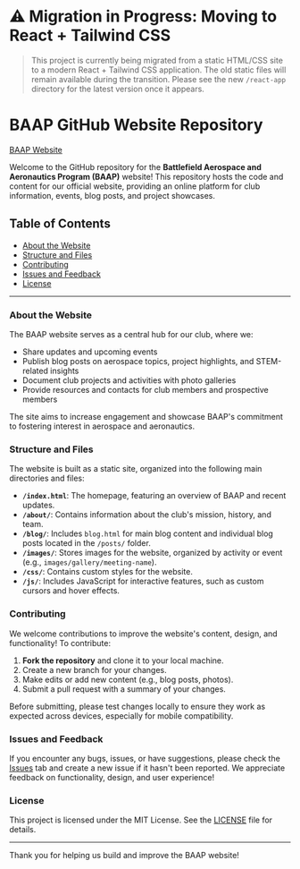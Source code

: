 # ⚠️ Migration in Progress: Moving to React + Tailwind CSS

> This project is currently being migrated from a static HTML/CSS site to a modern React + Tailwind CSS application. The old static files will remain available during the transition. Please see the new `/react-app` directory for the latest version once it appears.

# BAAP GitHub Website Repository

[BAAP Website](https://bhsavionics.github.io)

Welcome to the GitHub repository for the **Battlefield Aerospace and Aeronautics Program (BAAP)** website! This repository hosts the code and content for our official website, providing an online platform for club information, events, blog posts, and project showcases.

## Table of Contents
- [About the Website](#about-the-website)
- [Structure and Files](#structure-and-files)
- [Contributing](#contributing)
- [Issues and Feedback](#issues-and-feedback)
- [License](#license)

---

### About the Website
The BAAP website serves as a central hub for our club, where we:
- Share updates and upcoming events
- Publish blog posts on aerospace topics, project highlights, and STEM-related insights
- Document club projects and activities with photo galleries
- Provide resources and contacts for club members and prospective members

The site aims to increase engagement and showcase BAAP's commitment to fostering interest in aerospace and aeronautics.

### Structure and Files
The website is built as a static site, organized into the following main directories and files:

- **`/index.html`**: The homepage, featuring an overview of BAAP and recent updates.
- **`/about/`**: Contains information about the club's mission, history, and team.
- **`/blog/`**: Includes `blog.html` for main blog content and individual blog posts located in the `/posts/` folder.
- **`/images/`**: Stores images for the website, organized by activity or event (e.g., `images/gallery/meeting-name`).
- **`/css/`**: Contains custom styles for the website.
- **`/js/`**: Includes JavaScript for interactive features, such as custom cursors and hover effects.

### Contributing
We welcome contributions to improve the website's content, design, and functionality! To contribute:

1. **Fork the repository** and clone it to your local machine.
2. Create a new branch for your changes.
3. Make edits or add new content (e.g., blog posts, photos).
4. Submit a pull request with a summary of your changes.

Before submitting, please test changes locally to ensure they work as expected across devices, especially for mobile compatibility.

### Issues and Feedback
If you encounter any bugs, issues, or have suggestions, please check the [Issues](https://github.com/bhsavionics/issues) tab and create a new issue if it hasn't been reported. We appreciate feedback on functionality, design, and user experience!

### License
This project is licensed under the MIT License. See the [LICENSE](LICENSE) file for details.

---

Thank you for helping us build and improve the BAAP website!
